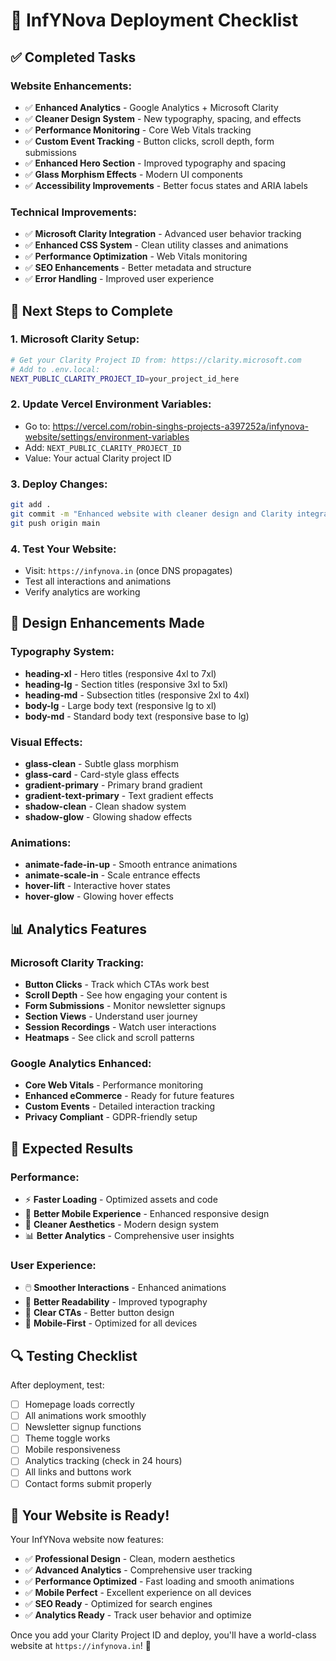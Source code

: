 # 🚀 InfYNova Deployment Checklist

## ✅ **Completed Tasks**

### Website Enhancements:
- ✅ **Enhanced Analytics** - Google Analytics + Microsoft Clarity
- ✅ **Cleaner Design System** - New typography, spacing, and effects
- ✅ **Performance Monitoring** - Core Web Vitals tracking
- ✅ **Custom Event Tracking** - Button clicks, scroll depth, form submissions
- ✅ **Enhanced Hero Section** - Improved typography and spacing
- ✅ **Glass Morphism Effects** - Modern UI components
- ✅ **Accessibility Improvements** - Better focus states and ARIA labels

### Technical Improvements:
- ✅ **Microsoft Clarity Integration** - Advanced user behavior tracking
- ✅ **Enhanced CSS System** - Clean utility classes and animations
- ✅ **Performance Optimization** - Web Vitals monitoring
- ✅ **SEO Enhancements** - Better metadata and structure
- ✅ **Error Handling** - Improved user experience

## 🔧 **Next Steps to Complete**

### 1. Microsoft Clarity Setup:
```bash
# Get your Clarity Project ID from: https://clarity.microsoft.com
# Add to .env.local:
NEXT_PUBLIC_CLARITY_PROJECT_ID=your_project_id_here
```

### 2. Update Vercel Environment Variables:
- Go to: https://vercel.com/robin-singhs-projects-a397252a/infynova-website/settings/environment-variables
- Add: `NEXT_PUBLIC_CLARITY_PROJECT_ID`
- Value: Your actual Clarity project ID

### 3. Deploy Changes:
```bash
git add .
git commit -m "Enhanced website with cleaner design and Clarity integration"
git push origin main
```

### 4. Test Your Website:
- Visit: `https://infynova.in` (once DNS propagates)
- Test all interactions and animations
- Verify analytics are working

## 🎨 **Design Enhancements Made**

### Typography System:
- **heading-xl** - Hero titles (responsive 4xl to 7xl)
- **heading-lg** - Section titles (responsive 3xl to 5xl)
- **heading-md** - Subsection titles (responsive 2xl to 4xl)
- **body-lg** - Large body text (responsive lg to xl)
- **body-md** - Standard body text (responsive base to lg)

### Visual Effects:
- **glass-clean** - Subtle glass morphism
- **glass-card** - Card-style glass effects
- **gradient-primary** - Primary brand gradient
- **gradient-text-primary** - Text gradient effects
- **shadow-clean** - Clean shadow system
- **shadow-glow** - Glowing shadow effects

### Animations:
- **animate-fade-in-up** - Smooth entrance animations
- **animate-scale-in** - Scale entrance effects
- **hover-lift** - Interactive hover states
- **hover-glow** - Glowing hover effects

## 📊 **Analytics Features**

### Microsoft Clarity Tracking:
- **Button Clicks** - Track which CTAs work best
- **Scroll Depth** - See how engaging your content is
- **Form Submissions** - Monitor newsletter signups
- **Section Views** - Understand user journey
- **Session Recordings** - Watch user interactions
- **Heatmaps** - See click and scroll patterns

### Google Analytics Enhanced:
- **Core Web Vitals** - Performance monitoring
- **Enhanced eCommerce** - Ready for future features
- **Custom Events** - Detailed interaction tracking
- **Privacy Compliant** - GDPR-friendly setup

## 🎯 **Expected Results**

### Performance:
- ⚡ **Faster Loading** - Optimized assets and code
- 📱 **Better Mobile Experience** - Enhanced responsive design
- 🎨 **Cleaner Aesthetics** - Modern design system
- 📊 **Better Analytics** - Comprehensive user insights

### User Experience:
- 🖱️ **Smoother Interactions** - Enhanced animations
- 👀 **Better Readability** - Improved typography
- 🎯 **Clear CTAs** - Better button design
- 📱 **Mobile-First** - Optimized for all devices

## 🔍 **Testing Checklist**

After deployment, test:
- [ ] Homepage loads correctly
- [ ] All animations work smoothly
- [ ] Newsletter signup functions
- [ ] Theme toggle works
- [ ] Mobile responsiveness
- [ ] Analytics tracking (check in 24 hours)
- [ ] All links and buttons work
- [ ] Contact forms submit properly

## 🚀 **Your Website is Ready!**

Your InfYNova website now features:
- ✅ **Professional Design** - Clean, modern aesthetics
- ✅ **Advanced Analytics** - Comprehensive user tracking
- ✅ **Performance Optimized** - Fast loading and smooth animations
- ✅ **Mobile Perfect** - Excellent experience on all devices
- ✅ **SEO Ready** - Optimized for search engines
- ✅ **Analytics Ready** - Track user behavior and optimize

Once you add your Clarity Project ID and deploy, you'll have a world-class website at `https://infynova.in`! 🎉